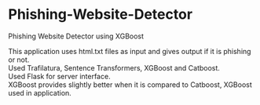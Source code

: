 # Phishing-Website-Detector
Phishing Website Detector using XGBoost

This application uses html.txt files as input and gives output if it is phishing or not.  
Used Trafilatura, Sentence Transformers, XGBoost and Catboost.  
Used Flask for server interface.  
XGBoost provides slightly better when it is compared to Catboost, XGBoost used in application.
